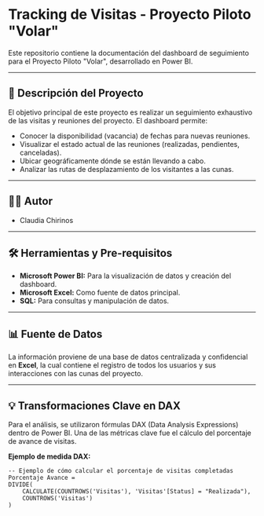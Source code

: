 # Tracking de Visitas - Proyecto Piloto "Volar"

Este repositorio contiene la documentación del dashboard de seguimiento para el Proyecto Piloto "Volar", desarrollado en Power BI.

***

## 📝 Descripción del Proyecto

El objetivo principal de este proyecto es realizar un seguimiento exhaustivo de las visitas y reuniones del proyecto. El dashboard permite:

* Conocer la disponibilidad (vacancia) de fechas para nuevas reuniones.
* Visualizar el estado actual de las reuniones (realizadas, pendientes, canceladas).
* Ubicar geográficamente dónde se están llevando a cabo.
* Analizar las rutas de desplazamiento de los visitantes a las cunas.

***

## 👨‍💻 Autor

* Claudia Chirinos

***

## 🛠️ Herramientas y Pre-requisitos

* **Microsoft Power BI:** Para la visualización de datos y creación del dashboard.
* **Microsoft Excel:** Como fuente de datos principal.
* **SQL:** Para consultas y manipulación de datos.

***

## 📊 Fuente de Datos

La información proviene de una base de datos centralizada y confidencial en **Excel**, la cual contiene el registro de todos los usuarios y sus interacciones con las cunas del proyecto.

***

## 💡 Transformaciones Clave en DAX

Para el análisis, se utilizaron fórmulas DAX (Data Analysis Expressions) dentro de Power BI. Una de las métricas clave fue el cálculo del porcentaje de avance de visitas.

**Ejemplo de medida DAX:**

```dax
-- Ejemplo de cómo calcular el porcentaje de visitas completadas
Porcentaje Avance = 
DIVIDE(
    CALCULATE(COUNTROWS('Visitas'), 'Visitas'[Status] = "Realizada"),
    COUNTROWS('Visitas')
)
